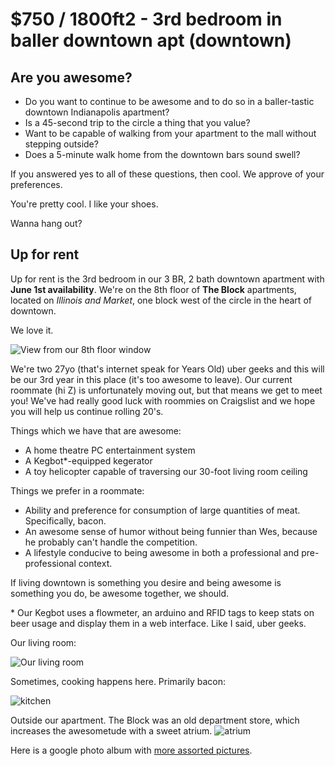 $750 / 1800ft2 - 3rd bedroom in baller downtown apt (downtown)
==============================================================

## Are you awesome?

* Do you want to continue to be awesome
  and to do so in a baller-tastic downtown Indianapolis apartment?
* Is a 45-second trip to the circle a thing that you value?
* Want to be capable of walking from your apartment
  to the mall without stepping outside?
* Does a 5-minute walk home from the downtown bars sound swell?

If you answered yes to all of these questions, then cool.
We approve of your preferences.

You're pretty cool. I like your shoes.

Wanna hang out?

## Up for rent

Up for rent is the 3rd bedroom in our 3 BR,
2 bath downtown apartment
with **June 1st availability**.
We're on the 8th floor of **The Block** apartments,
located on *Illinois and Market*,
one block west of the circle in the heart of downtown.

We love it.

![View from our 8th floor window](https://lh6.googleusercontent.com/-PGL_BamVRhU/TpRV_Ues-yI/AAAAAAAAUuM/y8MbrzC9_L4/s895/dsc00228.jpg "View from our 8th floor window, towards the circle")

We're two 27yo (that's internet speak for Years Old) uber geeks
and this will be our 3rd year in this place
(it's too awesome to leave).
Our current roommate (hi Z) is unfortunately moving out,
but that means we get to meet you!
We've had really good luck with roommies on Craigslist
and we hope you will help us continue rolling 20's.

Things which we have that are awesome:

* A home theatre PC entertainment system
* A Kegbot\*-equipped kegerator
* A toy helicopter capable of traversing our 30-foot living room ceiling

Things we prefer in a roommate:

* Ability and preference for consumption of large quantities of meat.
  Specifically, bacon.
* An awesome sense of humor
  without being funnier than Wes,
  because he probably can't handle the competition.
* A lifestyle conducive to being awesome
  in both a professional and pre-professional context.

If living downtown is something you desire
and being awesome is something you do,
be awesome together, we should.

\* Our Kegbot uses a flowmeter,
an arduino
and RFID tags to keep stats on beer usage
and display them in a web interface.
Like I said, uber geeks.

Our living room:

![Our living room](http://lh3.googleusercontent.com/-GeEkhVDhDGo/TpRV_ZhnagI/AAAAAAAAUuk/d9BNELtGnlA/s895/IMG_20101129_213342.jpg "Our living room")

Sometimes, cooking happens here. Primarily bacon:

![kitchen](http://lh5.googleusercontent.com/-7G35775RbZk/TpRV_WcrlmI/AAAAAAAAUuY/nEvEUh70SzQ/s895/IMG_20101129_213434.jpg "kitchen")

Outside our apartment.
The Block was an old department store,
which increases the awesometude with a sweet atrium.
![atrium](http://lh4.googleusercontent.com/-JRvXMm6RpP8/TpRV_avPDoI/AAAAAAAAUuw/GVj8PsjvUfE/s959/IMG_20101129_214240.jpg "atrium")

Here is a google photo album with
[more assorted pictures](https://plus.google.com/photos/105559902839120718707/albums?banner=pwa#photos/105559902839120718707/albums/5662245176882919249).
